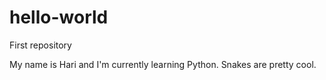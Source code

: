 # hello-world
First repository

My name is Hari and I'm currently learning Python. Snakes are pretty cool.
